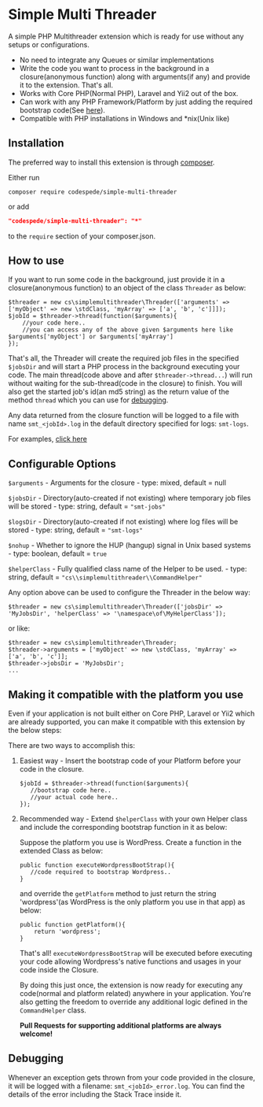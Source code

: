 Simple Multi Threader
===========================

A simple PHP Multithreader extension which is ready for use without any setups or configurations.

- No need to integrate any Queues or similar implementations
- Write the code you want to process in the background in a closure(anonymous function) along with arguments(if any) and provide it to the extension. That's all.
- Works with Core PHP(Normal PHP), Laravel and Yii2 out of the box.
- Can work with any PHP Framework/Platform by just adding the required bootstrap code(See [here](https://github.com/codespede/simple-multi-threader#making-it-compatible-with-the-platform-you-use)).
- Compatible with PHP installations in Windows and \*nix(Unix like)

Installation
------------

The preferred way to install this extension is through [composer](http://getcomposer.org/download/).

Either run

```
composer require codespede/simple-multi-threader
```

or add

```json
"codespede/simple-multi-threader": "*"
```

to the `require` section of your composer.json.

How to use
----------

If you want to run some code in the background, just provide it in a closure(anonymous function) to an object of the class `Threader` as below:

```
$threader = new cs\simplemultithreader\Threader(['arguments' => ['myObject' => new \stdClass, 'myArray' => ['a', 'b', 'c']]]);
$jobId = $threader->thread(function($arguments){
	//your code here..
 	//you can access any of the above given $arguments here like $arguments['myObject'] or $arguments['myArray']
});

```
That's all, the Threader will create the required job files in the specified `$jobsDir` and will start a PHP process in the background executing your code. The main thread(code above and after `$threader->thread...`) will run without waiting for the sub-thread(code in the closure) to finish. You will also get the started job's id(an md5 string) as the return value of the method `thread` which you can use for [debugging](https://github.com/codespede/simple-multi-threader#debugging).

Any data returned from the closure function will be logged to a file with name `smt_<jobId>.log` in the default directory specified for logs: `smt-logs`.

For examples, [click here](https://github.com/codespede/simple-multi-threader/blob/master/EXAMPLES.md)

Configurable Options
--------------------
 `$arguments` - Arguments for the closure - type: mixed, default = null
 
 `$jobsDir` - Directory(auto-created if not existing) where temporary job files will be stored - type: string, default = `"smt-jobs"`
 
 `$logsDir` - Directory(auto-created if not existing) where log files will be stored - type: string, default = `"smt-logs"`
 
 `$nohup` - Whether to ignore the HUP (hangup) signal in Unix based systems - type: boolean, default = `true`
 
 `$helperClass` - Fully qualified class name of the Helper to be used. - type: string, default =  `"cs\\simplemultithreader\\CommandHelper"`

Any option above can be used to configure the Threader in the below way:
```
$threader = new cs\simplemultithreader\Threader(['jobsDir' => 'MyJobsDir', 'helperClass' => '\namespace\of\MyHelperClass']);
```
or like:
```
$threader = new cs\simplemultithreader\Threader;
$threader->arguments = ['myObject' => new \stdClass, 'myArray' => ['a', 'b', 'c']];
$threader->jobsDir = 'MyJobsDir';
...
```

Making it compatible with the platform you use
----------------------------------------------
Even if your application is not built either on Core PHP, Laravel or Yii2 which are already supported, you can make it compatible with this extension by the below steps:

There are two ways to accomplish this:
1. Easiest way - Insert the bootstrap code of your Platform before your code in the closure. 
   ```
   $jobId = $threader->thread(function($arguments){
      //bootstrap code here..
      //your actual code here..
   });
   ```
2. Recommended way - Extend `$helperClass` with your own Helper class and include the corresponding bootstrap function in it as below:
   
   Suppose the platform you use is WordPress. Create a function in the extended Class as below:
   ```
   public function executeWordpressBootStrap(){
      //code required to bootstrap Wordpress..
   }
   ```
   and override the `getPlatform` method to just return the string 'wordpress'(as WordPress is the only platform you use in that app) as below:
   ```
   public function getPlatform(){
       return 'wordpress';
   }
   ```
   That's all! `executeWordpressBootStrap` will be executed before executing your code allowing Wordpress's native functions and usages in your code inside the Closure.

   By doing this just once, the extension is now ready for executing any code(normal and platform related) anywhere in your application.
   You're also getting the freedom to override any additional logic defined in the `CommandHelper` class.

   **Pull Requests for supporting additional platforms are always welcome!**

Debugging
---------
Whenever an exception gets thrown from your code provided in the closure, it will be logged with a filename: `smt_<jobId>_error.log`.
You can find the details of the error including the Stack Trace inside it.

